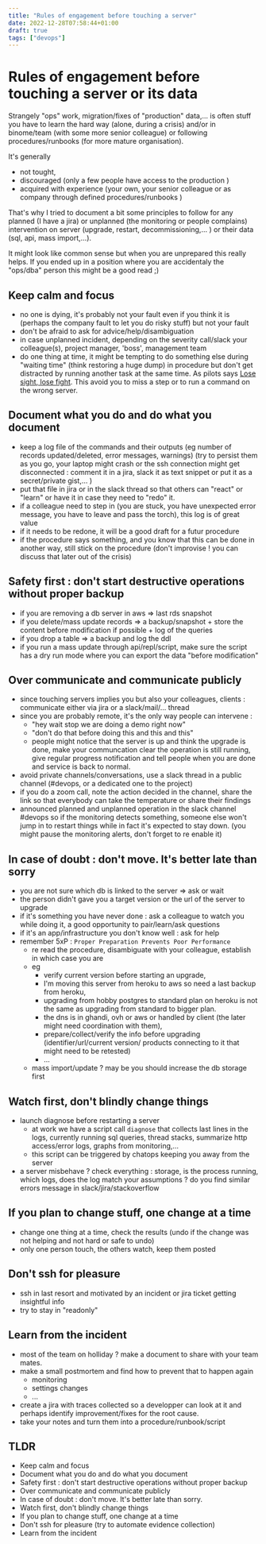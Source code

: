 ```yaml
---
title: "Rules of engagement before touching a server"
date: 2022-12-28T07:58:44+01:00
draft: true
tags: ["devops"]
---
```


# Rules of engagement before touching a server or its data

Strangely "ops" work, migration/fixes of "production" data,... is often stuff you have to learn the hard way (alone, during a crisis) and/or in binome/team (with some more senior colleague) or following procedures/runbooks (for more mature organisation).

It's generally

- not tought,
- discouraged (only a few people have access to the production )
- acquired with experience (your own, your senior colleague or as company through defined procedures/runbooks )

That's why I tried to document a bit some principles to follow for any planned (I have a jira) or unplanned (the monitoring or people complains) intervention on server (upgrade, restart, decommissioning,... ) or their data (sql, api, mass import,...).

It might look like common sense but when you are unprepared this really helps. If you ended up in a position where you are accidentaly the "ops/dba" person this might be a good read ;)

## Keep calm and focus

- no one is dying, it's probably not your fault even if you think it is (perhaps the company fault to let you do risky stuff) but not your fault
- don't be afraid to ask for advice/help/disambiguation
- in case unplanned incident, depending on the severity call/slack your colleague(s), project manager, 'boss', management team
- do one thing at time, it might be tempting to do something else during "waiting time" (think restoring a huge dump) in procedure but don't get distracted by running another task at the same time. As pilots says [Lose sight, lose fight](https://en.wikipedia.org/wiki/Fighter_pilot#:~:text=A%20common%20saying%20for%20dogfighting,revealed%20as%20the%20fight%20progresses.). This avoid you to miss a step or to run a command on the wrong server.

## Document what you do and do what you document

- keep a log file of the commands and their outputs (eg number of records updated/deleted, error messages, warnings) (try to persist them as you go, your laptop might crash or the ssh connection might get disconnected : comment it in a jira, slack it as text snippet or put it as a secret/private gist,... )
- put that file in jira or in the slack thread so that others can "react" or "learn" or have it in case they need to "redo" it.
- if a colleague need to step in (you are stuck, you have unexpected error message, you have to leave and pass the torch), this log is of great value
- if it needs to be redone, it will be a good draft for a futur procedure
- if the procedure says something, and you know that this can be done in another way, still stick on the procedure (don't improvise ! you can discuss that later out of the crisis)

## Safety first : don't start destructive operations without proper backup

- if you are removing a db server in aws => last rds snapshot
- if you delete/mass update records => a backup/snapshot + store the content before modification if possible + log of the queries
- if you drop a table => a backup and log the ddl
- if you run a mass update through api/repl/script, make sure the script has a dry run mode where you can export the data "before modification"

## Over communicate and communicate publicly

- since touching servers implies you but also your colleagues, clients : communicate either via jira or a slack/mail/... thread
- since you are probably remote, it's the only way people can intervene :
  - "hey wait stop we are doing a demo right now"
  - "don't do that before doing this and this and this"
  - people might notice that the server is up and think the upgrade is done, make your communcation clear the operation is still running, give regular progress notification and tell people when you are done and service is back to normal.
- avoid private channels/conversations, use a slack thread in a public channel (#devops, or a dedicated one to the project)
- if you do a zoom call, note the action decided in the channel, share the link so that everybody can take the temperature or share their findings
- announced planned and unplanned operation in the slack channel #devops so if the monitoring detects something, someone else won't jump in to restart things while in fact it's expected to stay down. (you might pause the monitoring alerts, don't forget to re enable it)

## In case of doubt : don't move. It's better late than sorry

- you are not sure which db is linked to the server => ask or wait
- the person didn't gave you a target version or the url of the server to upgrade
- if it's something you have never done : ask a colleague to watch you while doing it, a good opportunity to pair/learn/ask questions
- if it's an app/infrastructure you don't know well : ask for help
- remember 5xP : `Proper Preparation Prevents Poor Performance`
  - re read the procedure, disambiguate with your colleague, establish in which case you are
  - eg
    - verify current version before starting an upgrade,
    - I'm moving this server from heroku to aws so need a last backup from heroku,
    - upgrading from hobby postgres to standard plan on heroku is not the same as upgrading from standard to bigger plan.
    - the dns is in ghandi, ovh or aws or handled by client (the later might need coordination with them),
    - prepare/collect/verify the info before upgrading (identifier/url/current version/ products connecting to it that might need to be retested)
    - ...
  - mass import/update ? may be you should increase the db storage first

## Watch first, don't blindly change things

- launch diagnose before restarting a server
  - at work we have a script call `diagnose` that collects last lines in the logs, currently running sql queries, thread stacks, summarize http access/error logs, graphs from monitoring,...
  - this script can be triggered by chatops keeping you away from the server
- a server misbehave ? check everything : storage, is the process running, which logs, does the log match your assumptions ? do you find similar errors message in slack/jira/stackoverflow

## If you plan to change stuff, one change at a time

- change one thing at a time, check the results (undo if the change was not helping and not hard or safe to undo)
- only one person touch, the others watch, keep them posted

## Don't ssh for pleasure

- ssh in last resort and motivated by an incident or jira ticket
  getting insightful info
- try to stay in "readonly"

## Learn from the incident

- most of the team on holliday ? make a document to share with your team mates.
- make a small postmortem and find how to prevent that to happen again
  - monitoring
  - settings changes
  - ...
- create a jira with traces collected so a developper can look at it and perhaps identify improvement/fixes for the root cause.
- take your notes and turn them into a procedure/runbook/script

## TLDR

- Keep calm and focus
- Document what you do and do what you document
- Safety first : don't start destructive operations without proper backup
- Over communicate and communicate publicly
- In case of doubt : don't move. It's better late than sorry.
- Watch first, don't blindly change things
- If you plan to change stuff, one change at a time
- Don't ssh for pleasure (try to automate evidence collection)
- Learn from the incident
